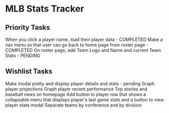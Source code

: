 # MLB Stats Tracker

## Priority Tasks

When you click a player name, load their player data - COMPLETED
Make a nav menu so that user can go back to home page from roster page - COMPLETED
On roster page, add Team Logo and Name and current Team Stats - PENDING

## Wishlist Tasks

Make modal pretty and display player details and stats - pending
Graph player projections
Graph player recent performance
Top stories and baseball news on homepage
Add button to player row that shows a collapsable menu that displays player's last game stats and a button to view player stats modal
Separate teams by conference and by division
